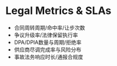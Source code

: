 # Legal Metrics & SLAs

- 合同周转周期/命中率/让步次数
- 争议升级率/法律保留执行率
- DPA/DPIA数量与周期/拒绝率
- 供应商尽调完成率与风险分布
- 事故法务响应时长/通报合规度
